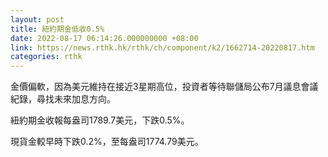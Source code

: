 ```yaml
---
layout: post
title: 紐約期金低收0.5%
date: 2022-08-17 06:14:26.000000000 +08:00
link: https://news.rthk.hk/rthk/ch/component/k2/1662714-20220817.htm
categories: rthk
---
```


金價偏軟，因為美元維持在接近3星期高位，投資者等待聯儲局公布7月議息會議紀錄，尋找未來加息方向。

紐約期金收報每盎司1789.7美元，下跌0.5%。

現貨金較早時下跌0.2%，至每盎司1774.79美元。
